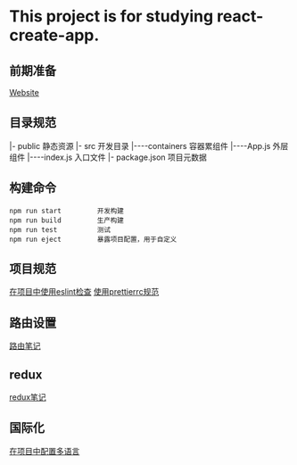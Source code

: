 # This project is for studying react-create-app.

## 前期准备
[Website](https://facebook.github.io/create-react-app/docs/getting-started)

## 目录规范
|- public             静态资源
|- src                开发目录
|----containers       容器累组件
|----App.js           外层组件
|----index.js         入口文件
|- package.json       项目元数据

## 构建命令
```
npm run start         开发构建
npm run build         生产构建
npm run test          测试
npm run eject         暴露项目配置，用于自定义
```

## 项目规范
[在项目中使用eslint检查](https://facebook.github.io/create-react-app/docs/setting-up-your-editor#displaying-lint-output-in-the-editor)
[使用prettierrc规范](https://prettier.io/docs/en/configuration.html)

## 路由设置
[路由笔记](./notes/react的路由设置.md)

## redux
[redux笔记](./notes/如何在项目中使用redux并采用其的逻辑规范.md)

## 国际化
[在项目中配置多语言](./notes/配置多语言.md)

